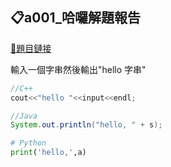 ## 📋a001_哈囉解題報告

[🔗題目鏈接](https://zerojudge.tw/ShowProblem?problemid=a001)

輸入一個字串然後輸出"hello 字串"

```c++
//C++
cout<<"hello "<<input<<endl;
```

```java
//Java
System.out.println("hello, " + s);
```

```py
# Python
print('hello,',a)
```
